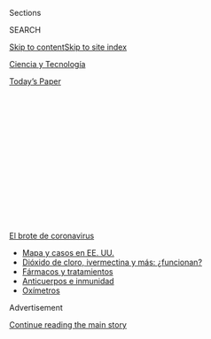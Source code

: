 <div id="app">

<div>

<div>

<div>

<div class="NYTAppHideMasthead css-1q2w90k e1suatyy0">

<div class="section css-ui9rw0 e1suatyy2">

<div class="css-eph4ug er09x8g0">

<div class="css-6n7j50">

</div>

<span class="css-1dv1kvn">Sections</span>

<div class="css-10488qs">

<span class="css-1dv1kvn">SEARCH</span>

</div>

[Skip to content](#site-content)[Skip to site index](#site-index)

</div>

<div id="masthead-section-label" class="css-1wr3we4 eaxe0e00">

[Ciencia y
Tecnología](https://www.nytimes3xbfgragh.onion/es/section/ciencia-y-tecnologia)

</div>

<div class="css-10698na e1huz5gh0">

</div>

</div>

<div id="masthead-bar-one" class="section hasLinks css-15hmgas e1csuq9d3">

<div class="css-uqyvli e1csuq9d0">

</div>

<div class="css-1uqjmks e1csuq9d1">

</div>

<div class="css-9e9ivx">

[](https://myaccount.nytimes3xbfgragh.onion/auth/login?response_type=cookie&client_id=vi)

</div>

<div class="css-1bvtpon e1csuq9d2">

[Today’s
Paper](https://www.nytimes3xbfgragh.onion/section/todayspaper)

</div>

</div>

</div>

</div>

<div data-aria-hidden="false">

<div id="site-content" data-role="main">

<div>

<div class="css-1aor85t" style="opacity:0.000000001;z-index:-1;visibility:hidden">

<div class="css-1hqnpie">

<div class="css-epjblv">

<span class="css-17xtcya">[Ciencia y
Tecnología](/es/section/ciencia-y-tecnologia)</span><span class="css-x15j1o">|</span><span class="css-fwqvlz">Así
es la recuperación para muchos de los sobrevivientes de la
COVID-19</span>

</div>

<div class="css-k008qs">

<div class="css-1iwv8en">

<span class="css-18z7m18"></span>

<div>

</div>

</div>

<span class="css-1n6z4y">https://nyti.ms/2YUJ43O</span>

<div class="css-1705lsu">

<div class="css-4xjgmj">

<div class="css-4skfbu" data-role="toolbar" data-aria-label="Social Media Share buttons, Save button, and Comments Panel with current comment count" data-testid="share-tools">

  - 
  - 
  - 
  - 
    
    <div class="css-6n7j50">
    
    </div>

  - 

</div>

</div>

</div>

</div>

</div>

</div>

<div id="NYT_TOP_BANNER_REGION" class="css-13pd83m">

<div>

<div id="styln-prism-menu-1594831588949" class="section interactive-content interactive-size-medium css-1edisqu">

<div class="css-17ih8de interactive-body">

<div id="scroll-container" class="css-1gj85ro">

[<span class="styln-title-wrap"><span class="css-1pje3qr">El brote
de</span><span class="css-1pje3qr">
coronavirus</span></span>](https://www.nytimes3xbfgragh.onion/es/spotlight/coronavirus?action=click&pgtype=Article&state=default&region=TOP_BANNER&context=storylines_menu)

  - [Mapa y casos en EE.
    UU.](https://www.nytimes3xbfgragh.onion/es/interactive/2020/espanol/mundo/coronavirus-en-estados-unidos.html?action=click&pgtype=Article&state=default&region=TOP_BANNER&context=storylines_menu)
  - [Dióxido de cloro, ivermectina y más:
    ¿funcionan?](https://www.nytimes3xbfgragh.onion/es/2020/07/23/espanol/america-latina/bolivia-cloro-coronavirus-ivermectina.html?action=click&pgtype=Article&state=default&region=TOP_BANNER&context=storylines_menu)
  - [Fármacos y
    tratamientos](https://www.nytimes3xbfgragh.onion/es/interactive/2020/science/coronavirus-tratamientos-curas.html?action=click&pgtype=Article&state=default&region=TOP_BANNER&context=storylines_menu)
  - [Anticuerpos e
    inmunidad](https://www.nytimes3xbfgragh.onion/es/2020/07/28/espanol/ciencia-y-tecnologia/anticuerpos-coronavirus-inmunidad.html?action=click&pgtype=Article&state=default&region=TOP_BANNER&context=storylines_menu)
  - [Oxímetros](https://www.nytimes3xbfgragh.onion/es/2020/04/29/espanol/estilos-de-vida/oximetro-para-que-sirve.html?action=click&pgtype=Article&state=default&region=TOP_BANNER&context=storylines_menu)

</div>

</div>

</div>

</div>

</div>

<div id="top-wrapper" class="css-1sy8kpn">

<div id="top-slug" class="css-l9onyx">

Advertisement

</div>

[Continue reading the main
story](#after-top)

<div class="ad top-wrapper" style="text-align:center;height:100%;display:block;min-height:250px">

<div id="top" class="place-ad" data-position="top" data-size-key="top">

</div>

</div>

<div id="after-top">

</div>

</div>

<div>

<div id="sponsor-wrapper" class="css-1hyfx7x">

<div id="sponsor-slug" class="css-19vbshk">

Supported by

</div>

[Continue reading the main
story](#after-sponsor)

<div id="sponsor" class="ad sponsor-wrapper" style="text-align:center;height:100%;display:block">

</div>

<div id="after-sponsor">

</div>

</div>

<div class="css-186x18t">

Salud

</div>

<div class="css-1vkm6nb ehdk2mb0">

# Así es la recuperación para muchos de los sobrevivientes de la COVID-19

</div>

Dificultad persistente para respirar, debilidad muscular,
reviviscencias, confusión mental y otros síntomas podrían aquejar a los
pacientes durante mucho tiempo después.

<div class="css-79elbk" data-testid="photoviewer-wrapper">

<div class="css-z3e15g" data-testid="photoviewer-wrapper-hidden">

</div>

<div class="css-1a48zt4 ehw59r15" data-testid="photoviewer-children">

![<span class="css-16f3y1r e13ogyst0" data-aria-hidden="true">Monique
Gretry, de 72 años, durante una sesión de rehabilitación en la zona de
recuperación para pacientes de la COVID-19 en el hospital CHC MontLegia
en
Bélgica.</span><span class="css-cnj6d5 e1z0qqy90" itemprop="copyrightHolder"><span class="css-1ly73wi e1tej78p0">Credit...</span><span><span>Francisco
Seco/Associated
Press</span></span></span>](https://static01.graylady3jvrrxbe.onion/images/2020/07/01/health/02virus-recovery-explainer-ES/01VIRUS-RECOVERY-EXPLAINER-articleLarge-v2.jpg?quality=75&auto=webp&disable=upscale)

</div>

</div>

<div class="css-18e8msd">

<div class="css-vp77d3 epjyd6m0">

<div class="css-hus3qt ey68jwv0" data-aria-hidden="true">

[![Pam
Belluck](https://static01.graylady3jvrrxbe.onion/images/2018/02/16/multimedia/author-pam-belluck/author-pam-belluck-thumbLarge-v2.png
"Pam Belluck")](https://www.nytimes3xbfgragh.onion/by/pam-belluck)

</div>

<div class="css-1baulvz">

Por [<span class="css-1baulvz last-byline" itemprop="name">Pam
Belluck</span>](https://www.nytimes3xbfgragh.onion/by/pam-belluck)

</div>

</div>

  - 2 de julio de
    2020

  - 
    
    <div class="css-4xjgmj">
    
    <div class="css-d8bdto" data-role="toolbar" data-aria-label="Social Media Share buttons, Save button, and Comments Panel with current comment count" data-testid="share-tools">
    
      - 
      - 
      - 
      - 
        
        <div class="css-6n7j50">
        
        </div>
    
      - 
    
    </div>
    
    </div>

</div>

<div class="css-mdjrty">

[Read in
English](https://www.nytimes3xbfgragh.onion/2020/07/01/health/coronavirus-recovery-survivors.html "Read in English")

</div>

</div>

<div class="section meteredContent css-1r7ky0e" name="articleBody" itemprop="articleBody">

<div class="css-1fanzo5 StoryBodyCompanionColumn">

<div class="css-53u6y8">

[Regístrate para recibir nuestro
boletín](https://www.nytimes3xbfgragh.onion/newsletters/el-times) con
lo mejor de The New York Times.

-----

Cientos de miles de pacientes gravemente enfermos de coronavirus que
sobreviven y son dados de alta de los hospitales están enfrentando un
desafío nuevo y complicado: la recuperación. Muchos están luchando para
superar una variedad de síntomas residuales inquietantes. Algunos
problemas podrían persistir durante meses, años o incluso el resto de
sus vidas.

Los pacientes que han regresado a casa tras estar hospitalizados por
fallas respiratorias graves derivadas del virus están lidiando con
problemas físicos, neurológicos, cognitivos y emocionales.

Además, deben vivir su proceso de recuperación mientras la pandemia
continúa, con todo el estrés y la escasez de recursos que ha provocado.

“No es solo: ‘La pasé muy mal en el hospital pero por suerte ya estoy en
casa y todo ha vuelto a la normalidad’”, explicó David Putrino, director
de innovación en la rehabilitación del Sistema de Salud Monte Sinaí en
la ciudad de Nueva York. “Más bien es: ‘Acabo de pasarla muy mal en el
hospital y ¿adivinen qué? El mundo sigue envuelto en llamas. Necesito
sobrellevar eso mientras también intento recuperar el ritmo de mi
antigua vida’”.

</div>

</div>

<div class="css-1fanzo5 StoryBodyCompanionColumn">

<div class="css-53u6y8">

Aún es demasiado pronto para determinar cómo será la recuperación
completa de estos pacientes. Pero a continuación ofrecemos un vistazo de
lo que han experimentado hasta ahora, lo que podemos aprender de
pacientes recuperados que han tenido experiencias médicas similares y
los retos que tal vez les depara el futuro.

## ¿Qué problemas enfrentan los pacientes después de salir del hospital?

Son varios. Es posible que los pacientes salgan del hospital todavía con
cicatrices, lesiones o inflamación en los pulmones, el corazón, los
riñones, el hígado u otros órganos que no han terminado de sanar. Esto
puede causar varios problemas como complicaciones urinarias y
metabólicas, entre otros.

Zijian Chen, director médico del nuevo Centro para Cuidados Pos-COVID-19
del Sistema de Salud Monte Sinaí, comentó que el problema físico más
importante que se veía en el centro era la dificultad para respirar, lo
cual puede deberse a un daño en los pulmones o el corazón, o a un
problema de coagulación.

“Algunos tienen una tos intermitente que no cesa y que dificulta la
respiración”, mencionó. Hay quienes incluso siguen usando la cánula
nasal de oxígeno en casa, pero no les ayuda lo suficiente.

Algunos de los pacientes que estuvieron conectados a respiradores
reportan dificultades para tragar o hablar más alto que un susurro, una
consecuencia normalmente temporal de las lesiones o la inflamación que
provoca el tubo respiratorio que pasa por las cuerdas vocales.

</div>

</div>

<div class="css-1fanzo5 StoryBodyCompanionColumn">

<div class="css-53u6y8">

Muchos pacientes sienten debilidad muscular después de estar acostados
tanto tiempo en una cama de hospital, dijo Dale Needham, médico de
cuidados intensivos en la Escuela de Medicina de la Universidad Johns
Hopkins y líder en el campo de la recuperación en terapia intensiva.
Como resultado, pueden tener problemas para caminar, subir escaleras o
levantar objetos.

La debilidad o el daño en los nervios también puede reducir la fuerza
muscular, afirmó Needham. Asimismo, los problemas neurológicos pueden
causar otros síntomas. Chen dijo que el Centro para Cuidados
Pos-COVID-19 del Sistema de Salud Monte Sinaí ha referido a casi el 40
por ciento de sus pacientes con neurólogos por síntomas como cansancio,
confusión y poca claridad mental.

“Algunas dolencias son muy debilitantes”, comentó. “Tenemos pacientes
que vienen y nos dicen: ‘No puedo concentrarme en el trabajo. Ya me
recuperé, no tengo problemas para respirar, no siento dolor en el pecho,
pero no puedo regresar a trabajar porque no puedo concentrarme’”.

El centro refiere a algunos de estos pacientes a consultas psicológicas,
según nos dijo Chen.

“Es muy común que los pacientes recuperados tengan estrés postraumático:
pesadillas, depresión y ansiedad debido a que tienen recuerdos de lo que
pasó”, explicó Lauren Ferrante, médica de enfermedades pulmonares y
cuidados intensivos en la Escuela de Medicina de Yale, quien estudia los
resultados de recuperación tras la terapia intensiva.

Según los expertos, los problemas emocionales pueden aumentar para los
pacientes de la COVID-19 debido a los días que pasaron hospitalizados
sin visitas de familiares y amigos.

“Esta experiencia de estar extremadamente enfermo y extremadamente solo
únicamente amplifica el trauma”, dijo Putrino, y agregó que muchos
pacientes se contactaron con su programa para solicitar servicios de
psicología de telemedicina. “Dicen: ‘No soy yo mismo y necesito hablar
con alguien’”.

Para describir la amplia variedad de desafíos de recuperación, los
expertos a menudo usan un término general, acuñado hace aproximadamente
una década: [síndrome posterior a cuidados
intensivos](https://www.sccm.org/MyICUCare/THRIVE/Post-intensive-Care-Syndrome#:~:text=Post%2Dintensive%20care%20syndrome%2C%20or%20PICS%2C%20is%20made%20up,and%20may%20affect%20the%20family.),
que puede incluir cualquiera de los síntomas físicos, cognitivos y
emocionales que enfrentan los
pacientes.

</div>

</div>

<div class="css-1fanzo5 StoryBodyCompanionColumn">

<div class="css-53u6y8">

## ¿Qué hace que algunos sean más propensos a enfrentar retos para su recuperación?

Algunos estudios realizados con personas hospitalizadas por
insuficiencia respiratoria derivada de otras causas sugieren que es
probable que la recuperación sea más difícil para las personas que [no
gozaban de buena salud
antes](https://www.ncbi.nlm.nih.gov/pmc/articles/PMC6026287/) de
contraer la enfermedad y para las que habían requerido hospitalizaciones
más largas, afirmó Ferrante.

No obstante, muchos otros pacientes de coronavirus —no solo los que son
mayores o padecen otras afecciones médicas— pasan semanas conectados a
respiradores y luego otras semanas más en el hospital después de que les
retiran los tubos respiratorios, lo cual dificulta su proceso de
recuperación.

“Estamos viendo que los periodos de permanencia en terapia intensiva con
necesidad de un respirador ahora son más prolongados que nunca”, dijo
Ferrante. “La inquietud es que esto tenga repercusiones en las funciones
físicas y que menos gente logre recuperarse”.

Otro factor que puede extender u obstaculizar la recuperación es un
fenómeno llamado delirio hospitalario, [un padecimiento relacionado con
alucinaciones paranoicas, confusión y
ansiedad](https://www.nytimes3xbfgragh.onion/es/2020/07/01/espanol/ciencia-y-tecnologia/coronavirus-delirio-alucinaciones.html).
Es más probable que esto se dé en pacientes que pasan mucho tiempo
sedados, tienen interacciones sociales limitadas y no pueden
desplazarse, todo lo cual es común en los pacientes con la COVID-19.

Algunos estudios, entre ellos uno realizado por un equipo del Centro
Médico de la Universidad Vanderbilt, han descubierto que los pacientes
de cuidados intensivos [que sufren de delirio hospitalario son más
propensos a manifestar problemas
cognitivos](https://www.nejm.org/doi/full/10.1056/NEJMoa1301372) en los
meses posteriores a su hospitalización.

## ¿Cuál es la trayectoria de la recuperación?

Los altibajos son comunes. “No es un proceso lineal en absoluto, y es
muy individual”, explicó Needham.

La perseverancia es importante. “Lo que no queremos es que los pacientes
se vayan a casa y se queden acostados todo el día”, afirmó Ferrante.
“Eso no ayudará a su recuperación y es probable que la empeore”.

</div>

</div>

<div class="css-1fanzo5 StoryBodyCompanionColumn">

<div class="css-53u6y8">

Los pacientes y sus familias deben darse cuenta de que los vaivenes del
progreso son normales.

“Habrá días en los que todo esté bien con sus pulmones, pero que las
articulaciones les duelan tanto que no puedan levantarse y hacer los
ejercicios de rehabilitación pulmonar, por lo que se estancarán un
poco”, mencionó Putrino. “O su función pulmonar irá bien, pero la
bruma cognitiva les provocará ansiedad, así que tendrán que dejar todo
lo demás y trabajar mucho con su neuropsicólogo”.

“De verdad se siente como dar un paso adelante y dos hacia atrás”,
agregó, “y eso está bien”.

## ¿Cuánto duran estos efectos?

En el caso de muchas personas, los pulmones suelen recuperarse en
cuestión de meses. Sin embargo, los expertos dicen que otros problemas
pueden perdurar y algunas personas quizá nunca se recuperen del todo.

Un punto de referencia es [un estudio publicado en 2011 en la revista
New England Journal of
Medicine](https://www.nejm.org/doi/full/10.1056/nejmoa1011802) y
realizado con 109 pacientes en Canadá que se habían sometido a
tratamiento por el síndrome de dificultad respiratoria aguda (SDRA), el
tipo de insuficiencia pulmonar que aqueja a muchos pacientes con la
COVID-19. Cinco años después, la mayoría había recuperado el
funcionamiento normal o casi normal de sus pulmones, pero aún lidiaba
con problemas físicos y emocionales persistentes.

En una prueba crucial, que medía cuán lejos podían caminar los pacientes
en seis minutos, su distancia promedio fue de unos 436 metros, solo tres
cuartas partes de la distancia que habían predicho los investigadores.
El rango de edad de los pacientes era de 35 a 57 años, y aunque los
pacientes más jóvenes tuvieron una tasa de recuperación física más
favorable que la de los pacientes mayores, “a los cinco años ningún
grupo regresó a los niveles normales de condición física que se habían
calculado”, escribieron los autores.

Los pacientes del estudio tuvieron SDRA por motivos diversos, incluyendo
neumonía, septicemia, pancreatitis o quemaduras. Estuvieron
hospitalizados durante un promedio de 49 días, de los cuales pasaron 26
en terapia intensiva y 24 conectados a un respirador.

[La investigación dirigida por
Needham](https://pubmed.ncbi.nlm.nih.gov/27637716/), de Johns Hopkins,
descubrió que los “pacientes tienen debilidad muscular prolongada que
dura meses o más y que la debilidad muscular no solo se limita a sus
brazos y piernas, sino también a sus músculos respiratorios”, dijo.

Otro [estudio de Needham y sus
colegas](https://pubmed.ncbi.nlm.nih.gov/32304774/) encontró que cerca
de dos tercios de los pacientes de SDRA tenían fatiga significativa un
año después.

</div>

</div>

<div class="css-1fanzo5 StoryBodyCompanionColumn">

<div class="css-53u6y8">

Los síntomas psicológicos y cognitivos también pueden persistir.
Alrededor de la mitad de los pacientes en el estudio canadiense de 2011
informaron al menos un episodio de “depresión, ansiedad o ambos,
diagnosticados por un médico, entre dos y cinco años de seguimiento”. Y
un estudio de pacientes tratados durante el [brote del SRAS
de 2003](https://www.who.int/mediacentre/news/releases/2003/pr56/es/),
otro tipo de coronavirus, descubrió que un año después muchos tenían
“[preocupantes niveles de depresión, ansiedad y síntomas
postraumáticos](https://pubmed.ncbi.nlm.nih.gov/17500304/)”.

## ¿Cuáles son las consecuencias?

Entre otras cosas, es posible que los pacientes tengan dificultades para
regresar a trabajar. Un equipo liderado por Needham descubrió que casi
una tercera parte de los 64 pacientes con SDRA que monitorearon durante
cinco años [nunca volvió al
trabajo](https://www.ncbi.nlm.nih.gov/pmc/articles/PMC6002952/).

Algunos lo intentaron, pero se dieron cuenta de que no podían desempeñar
sus labores y dejaron de trabajar por completo, relató Needham, y hubo
quienes “tuvieron que cambiar de giro, en concreto a un empleo menos
demandante y tal vez con menor remuneración”.

Chen dijo que le preocupaba que las consecuencias a largo plazo de la
COVID-19 pudieran ser similares a los efectos crónicos en la salud de la
epidemia del sida o el atentado del 11 de septiembre de 2001 en la
ciudad de Nueva York. “Una nueva enfermedad grave o un evento
catastrófico causan síntomas que permanecen durante mucho tiempo”,
sentenció. “Esto se perfila para ser peor que esos dos sucesos”.

Es posible que vaya a haber “cientos de miles de personas que padezcan
estos trastornos crónicos que pueden tardar mucho en sanar y, si no las
atendemos, esto va a ser un gran problema de salud, así como un enorme
problema económico”, concluyó
Chen.

## ¿Qué hacen los hospitales para ayudar a los pacientes cuando regresan a casa?

Los programas de recuperación para pacientes de la COVID-19 están
surgiendo en el Sistema de Salud Monte Sinaí, en Yale, Johns Hopkins y
otros lugares, y ofrecen a los pacientes consultas de telemedicina y, a
veces, citas en persona.

Algunos pacientes requieren medicamentos para ayudar con la dificultad
para respirar, problemas cardíacos o coágulos en la sangre. Ferrante
dice que las personas deben consultar los medicamentos con sus doctores,
porque algunos remedios que les dieron en el hospital pueden no ser
apropiados para seguir tomándolos en casa.

</div>

</div>

<div class="css-1fanzo5 StoryBodyCompanionColumn">

<div class="css-53u6y8">

Pero la medicación puede no ser necesaria, o no puede funcionar, para
muchos problemas. Practicar ejercicios de respiración y usar un
espirómetro, un dispositivo que mide cuánto aire puede respirar una
persona y qué tan rápido, puede mejorar los problemas respiratorios. La
terapia física puede ayudar a restaurar la fuerza muscular, el
movimiento y la flexibilidad. La terapia ocupacional puede ayudar a las
personas a recuperar la capacidad de realizar tareas cotidianas, como
comprar comestibles y cocinar. La terapia del lenguaje puede ayudar con
la deglución y los problemas de las cuerdas vocales.

Según los expertos, los fisiatras, médicos que se especializan en
rehabilitación física, tendrán cada vez más demanda. También los
neurólogos y los terapeutas de salud mental.

“Creo que la principal conclusión aquí es que la atención posterior a la
COVID es compleja”, dijo Putrino. “Ya es bastante difícil rehabilitar a
alguien con una pierna rota donde solo una cosa está mal”.

“Pero con la atención posterior a la COVID”, dijo, “estás tratando a
personas con algunos problemas cognitivos, problemas físicos, problemas
pulmonares, problemas cardíacos, problemas renales, trauma, y todas
estas cosas tienen que ser manejadas correctamente”.

Pam Belluck es una reportera de ciencia y salud. Fue una de los siete
miembros del Times que recibieron el Premio Pulitzer en 2015 por
Cobertura Internacional, por su trabajo durante la epidemia de ébola. Es
autora de *Island Practice*, sobre un peculiar doctor en Nantucket.
[@PamBelluck](https://twitter.com/PamBelluck)

</div>

</div>

<div>

</div>

</div>

<div>

</div>

<div>

</div>

<div>

</div>

<div>

<div id="bottom-wrapper" class="css-1ede5it">

<div id="bottom-slug" class="css-l9onyx">

Advertisement

</div>

[Continue reading the main
story](#after-bottom)

<div id="bottom" class="ad bottom-wrapper" style="text-align:center;height:100%;display:block;min-height:90px">

</div>

<div id="after-bottom">

</div>

</div>

</div>

</div>

</div>

## Site Index

<div>

</div>

## Site Information Navigation

  - [© <span>2020</span> <span>The New York Times
    Company</span>](https://help.nytimes3xbfgragh.onion/hc/en-us/articles/115014792127-Copyright-notice)

<!-- end list -->

  - [NYTCo](https://www.nytco.com/)
  - [Contact
    Us](https://help.nytimes3xbfgragh.onion/hc/en-us/articles/115015385887-Contact-Us)
  - [Work with us](https://www.nytco.com/careers/)
  - [Advertise](https://nytmediakit.com/)
  - [T Brand Studio](http://www.tbrandstudio.com/)
  - [Your Ad
    Choices](https://www.nytimes3xbfgragh.onion/privacy/cookie-policy#how-do-i-manage-trackers)
  - [Privacy](https://www.nytimes3xbfgragh.onion/privacy)
  - [Terms of
    Service](https://help.nytimes3xbfgragh.onion/hc/en-us/articles/115014893428-Terms-of-service)
  - [Terms of
    Sale](https://help.nytimes3xbfgragh.onion/hc/en-us/articles/115014893968-Terms-of-sale)
  - [Site
    Map](https://spiderbites.nytimes3xbfgragh.onion)
  - [Help](https://help.nytimes3xbfgragh.onion/hc/en-us)
  - [Subscriptions](https://www.nytimes3xbfgragh.onion/subscription?campaignId=37WXW)

</div>

</div>

</div>

</div>
